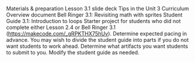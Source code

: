 Materials & preparation
Lesson 3.1 slide deck
Tips in the Unit 3 Curriculum Overview document
Bell Ringer 3.1: Revisiting math with sprites
Student Guide 3.1: Introduction to loops
Starter project for students who did not complete either Lesson 2.4 or Bell Ringer 3.1 (https://makecode.com/_gRPKTHX75hUv).
Determine expected pacing in advance. You may wish to divide the student guide into parts if you do not want students to work ahead.
Determine what artifacts you want students to submit to you. Modify the student guide as needed.
